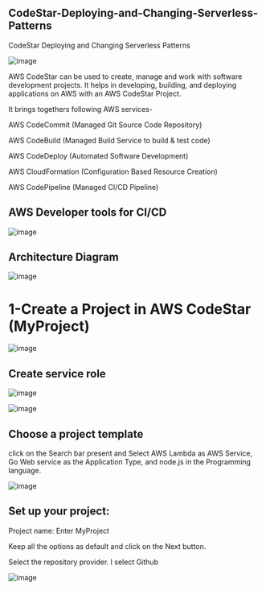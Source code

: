 ## CodeStar-Deploying-and-Changing-Serverless-Patterns

CodeStar Deploying and Changing Serverless Patterns

![image](https://github.com/felixdagnon/CodeStar-Deploying-and-Changing-Serverless-Patterns/assets/91665833/d1c4214d-4023-4d82-b4a0-5398b33b5eee)


AWS CodeStar can be used to create, manage and work with software development projects. It helps in developing, building, and deploying applications on AWS with an AWS CodeStar Project.


It brings togethers following AWS services-

AWS CodeCommit (Managed Git Source Code Repository)

AWS CodeBuild (Managed Build Service to build & test code)

AWS CodeDeploy (Automated Software Development)

AWS CloudFormation (Configuration Based Resource Creation)

AWS CodePipeline (Managed CI/CD Pipeline)


## AWS Developer tools for CI/CD

![image](https://github.com/felixdagnon/CodeStar-Deploying-and-Changing-Serverless-Patterns/assets/91665833/1b11632d-2649-469f-98fb-b525094418f7)

## Architecture Diagram

![image](https://github.com/felixdagnon/CodeStar-Deploying-and-Changing-Serverless-Patterns/assets/91665833/65d2121a-3d16-48aa-8437-f47b1123df73)

# 1-Create a Project in AWS CodeStar (MyProject)

![image](https://github.com/felixdagnon/CodeStar-Deploying-and-Changing-Serverless-Patterns/assets/91665833/37a9893c-d3c1-4d1c-8da6-d6b17e2d18ca)

## Create service role

![image](https://github.com/felixdagnon/CodeStar-Deploying-and-Changing-Serverless-Patterns/assets/91665833/4e20d681-c7d1-4fa8-8b5a-58deabc55b3a)

![image](https://github.com/felixdagnon/CodeStar-Deploying-and-Changing-Serverless-Patterns/assets/91665833/e8494e71-fb26-488c-81e5-0ddffadee1d4)

## Choose a project template

click on the Search bar present and Select AWS Lambda as AWS Service, Go Web service as the Application Type, and node.js in the Programming language.

![image](https://github.com/felixdagnon/CodeStar-Deploying-and-Changing-Serverless-Patterns/assets/91665833/7d2be176-6f31-4815-883b-f6c8d8cfa61a)

## Set up your project:

Project name: Enter MyProject

Keep all the options as default and click on the Next button.

Select the repository provider. I select Github

![image](https://github.com/felixdagnon/CodeStar-Deploying-and-Changing-Serverless-Patterns/assets/91665833/fbdcbfb2-f4fd-4891-902f-9fcc59718f2a)













